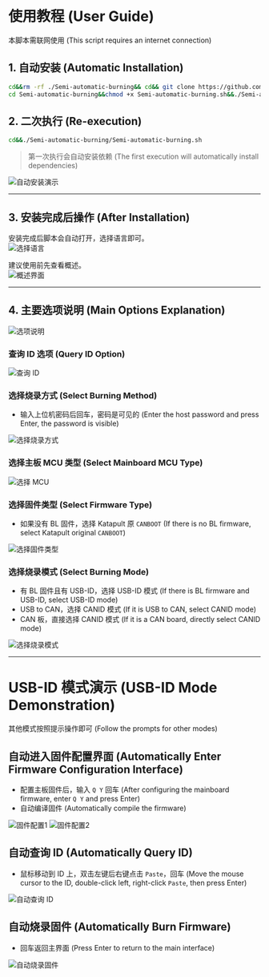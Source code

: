 # 使用教程 (User Guide)

本脚本需联网使用 (This script requires an internet connection)

## 1. 自动安装 (Automatic Installation)

```bash
cd&&rm -rf ./Semi-automatic-burning&& cd&& git clone https://github.com/xishangyue/Semi-automatic-burning.git
cd Semi-automatic-burning&&chmod +x Semi-automatic-burning.sh&&./Semi-automatic-burning.sh
```

## 2. 二次执行 (Re-execution)

```bash
cd&&./Semi-automatic-burning/Semi-automatic-burning.sh
```
> 第一次执行会自动安装依赖 (The first execution will automatically install dependencies)

![自动安装演示](./semi-automatic-burning/img/flash0.webp)

---

## 3. 安装完成后操作 (After Installation)

安装完成后脚本会自动打开，选择语言即可。  
![选择语言](./semi-automatic-burning/img/flash1.webp)

建议使用前先查看概述。  
![概述界面](./semi-automatic-burning/img/flash2.webp)

---

## 4. 主要选项说明 (Main Options Explanation)

![选项说明](./semi-automatic-burning/img/flash3.webp)

### 查询 ID 选项 (Query ID Option)

![查询 ID](./semi-automatic-burning/img/flash4.webp)

### 选择烧录方式 (Select Burning Method)

- 输入上位机密码后回车，密码是可见的 (Enter the host password and press Enter, the password is visible)

![选择烧录方式](./semi-automatic-burning/img/flash5.webp)

### 选择主板 MCU 类型 (Select Mainboard MCU Type)

![选择 MCU](./semi-automatic-burning/img/flash6.webp)

### 选择固件类型 (Select Firmware Type)

- 如果没有 BL 固件，选择 Katapult 原 `CANBOOT` (If there is no BL firmware, select Katapult original `CANBOOT`)

![选择固件类型](./semi-automatic-burning/img/flash7.webp)

### 选择烧录模式 (Select Burning Mode)

- 有 BL 固件且有 USB-ID，选择 USB-ID 模式 (If there is BL firmware and USB-ID, select USB-ID mode)
- USB to CAN，选择 CANID 模式 (If it is USB to CAN, select CANID mode)
- CAN 板，直接选择 CANID 模式 (If it is a CAN board, directly select CANID mode)

![选择烧录模式](./semi-automatic-burning/img/flash8.webp)

---

# USB-ID 模式演示 (USB-ID Mode Demonstration)

其他模式按照提示操作即可 (Follow the prompts for other modes)

## 自动进入固件配置界面 (Automatically Enter Firmware Configuration Interface)

- 配置主板固件后，输入 `Q Y` 回车 (After configuring the mainboard firmware, enter `Q Y` and press Enter)
- 自动编译固件 (Automatically compile the firmware)

![固件配置1](./semi-automatic-burning/img/flash9.webp)
![固件配置2](./semi-automatic-burning/img/flash10.webp)

## 自动查询 ID (Automatically Query ID)

- 鼠标移动到 ID 上，双击左键后右键点击 `Paste`，回车 (Move the mouse cursor to the ID, double-click left, right-click `Paste`, then press Enter)

![自动查询 ID](./semi-automatic-burning/img/flash11.webp)

## 自动烧录固件 (Automatically Burn Firmware)

- 回车返回主界面 (Press Enter to return to the main interface)

![自动烧录固件](./semi-automatic-burning/img/flash12.webp)
